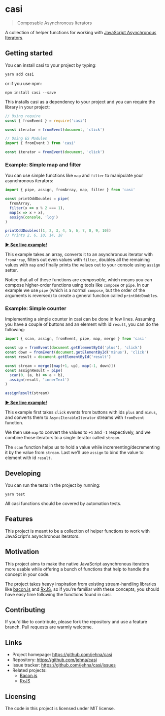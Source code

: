 # casi

> Composable Asynchronous Iterators

A collection of helper functions for working with [JavaScript Asynchronous Iterators](https://github.com/tc39/proposal-async-iteration/blob/master/README.md).

## Getting started

You can install casi to your project by typing:

```shell
yarn add casi
```

or if you use npm:

```shell
npm install casi --save
```

This installs casi as a dependency to your project and you can require the
library in your project:

```javascript
// Using require
const { fromEvent } = require('casi')

const iterator = fromEvent(document, 'click')

// Using ES Modules
import { fromEvent } from 'casi'

const iterator = fromEvent(document, 'click')
```

### Example: Simple map and filter

You can use simple functions like `map` and `filter` to manipulate your
asynchronous iterators:

```js
import { pipe, assign, fromArray, map, filter } from 'casi'

const printOddDoubles = pipe(
  fromArray,
  filter(x => x % 2 === 1),
  map(x => x + x),
  assign(console, 'log')
)

printOddDoubles([1, 2, 3, 4, 5, 6, 7, 8, 9, 10])
// Prints 2, 6, 10, 14, 18
```

**[▶️ See live example!](https://codesandbox.io/s/r7jrom8ywp)**

This example takes an array, converts it to an asynchronous iterator with
`fromArray`, filters out even values with `filter`, doubles all the remaining
values with `map` and finally prints the values out to your console using
`assign` setter.

Notice that all of these functions are _composable_, which means you can compose
higher-order functions using tools like `compose` or `pipe`. In our example we
use `pipe` (which is a normal `compose`, but the order of the arguments is
reversed) to create a general function called `printOddDoubles`.

### Example: Simple counter

Implementing a simple counter in casi can be done in few lines. Assuming you
have a couple of buttons and an element with id `result`, you can do the
following:

```js
import { scan, assign, fromEvent, pipe, map, merge } from 'casi'

const up = fromEvent(document.getElementById('plus'), 'click')
const down = fromEvent(document.getElementById('minus'), 'click')
const result = document.getElementById('result')

const stream = merge([map(+1, up), map(-1, down)])
const assignResult = pipe(
  scan(0, (a, b) => a + b),
  assign(result, 'innerText')
)

assignResult(stream)
```

**[▶️ ️️See live example!](https://codesandbox.io/s/4oqqyk8o7)**

This example first takes `click` events from buttons with ids `plus` and
`minus`, and converts them to `AsyncIterableIterator` streams with `fromEvent`
function.

We then use `map` to convert the values to `+1` and `-1` respectively, and we
combine those iterators to a single iterator called `stream`.

The `scan` function helps us to hold a value while incrementing/decrementing it
by the value from `stream`. Last we'll use `assign` to bind the value to element
with id `result`.

## Developing

You can run the tests in the project by running:

```shell
yarn test
```

All casi functions should be covered by automation tests.

## Features

This project is meant to be a collection of helper functions to work with
JavaScript's asynchronous iterators.

## Motivation

This project aims to make the native JavaScript asynchronous iterators more
usable while offering a bunch of functions that help to handle the concept in
your code.

The project takes heavy inspiration from existing stream-handling libraries like
[bacon.js](https://baconjs.github.io/) and [RxJS](http://reactivex.io/rxjs), so
if you're familiar with these concepts, you should have easy time following the
functions found in casi.

## Contributing

If you'd like to contribute, please fork the repository and use a feature
branch. Pull requests are warmly welcome.

## Links

- Project homepage: https://github.com/jehna/casi
- Repository: https://github.com/jehna/casi
- Issue tracker: https://github.com/jehna/casi/issues
- Related projects:
  - [Bacon.js](https://baconjs.github.io/)
  - [RxJS](https://github.com/ReactiveX/rxjs)

## Licensing

The code in this project is licensed under MIT license.
